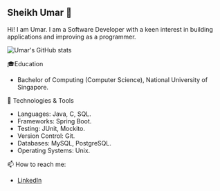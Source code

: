 ## Sheikh Umar 👋

Hi! I am Umar. I am a Software Developer with a keen interest in building applications and improving as a programmer.

![Umar's GitHub stats](https://github-readme-stats.vercel.app/api?username=shumarb&theme=github_dark&show_icons=true)

🎓Education
- Bachelor of Computing (Computer Science), National University of Singapore.

🔧 Technologies & Tools 
- Languages: Java, C, SQL.
- Frameworks: Spring Boot.
- Testing: JUnit, Mockito.
- Version Control: Git.
- Databases: MySQL, PostgreSQL.
- Operating Systems: Unix.

📫 How to reach me:
- [LinkedIn](https://www.linkedin.com/in/shumarb/)

<!--
**shumarb/shumarb** is a ✨ _special_ ✨ repository because its `README.md` (this file) appears on your GitHub profile.

Here are some ideas to get you started:

- 🔭 I’m currently working on ...
- 🌱 I’m currently learning ...
- 👯 I’m looking to collaborate on ...
- 🤔 I’m looking for help with ...
- 💬 Ask me about ...
- 📫 How to reach me: ...
- 😄 Pronouns: ...
- ⚡ Fun fact: ...
-->
